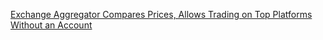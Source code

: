 [Exchange Aggregator Compares Prices, Allows Trading on Top Platforms Without an Account](https://cointelegraph.com/news/exchange-aggregator-compares-prices-allows-trading-on-top-platforms-without-an-account)
